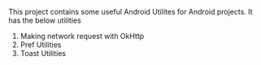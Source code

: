 This project contains some useful Android Utilites for Android projects. It has the below utilities

1. Making network request with OkHttp
2. Pref Utilities
3. Toast Utilities
